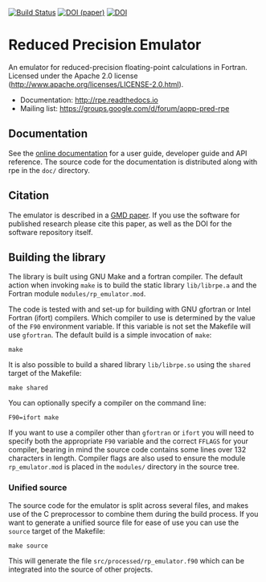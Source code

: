 [![Build Status](https://travis-ci.org/aopp-pred/rpe.svg?branch=master)](https://travis-ci.org/aopp-pred/rpe) [![DOI (paper)](https://img.shields.io/badge/DOI%20%28paper%29-10.5194%2Fgmd--10--2221--2017-blue.svg)](https://doi.org/10.5194/gmd-10-2221-2017) [![DOI](https://zenodo.org/badge/49064493.svg)](https://zenodo.org/badge/latestdoi/49064493)

# Reduced Precision Emulator

An emulator for reduced-precision floating-point calculations in Fortran.
Licensed under the Apache 2.0 license (http://www.apache.org/licenses/LICENSE-2.0.html).

* Documentation: http://rpe.readthedocs.io
* Mailing list:  https://groups.google.com/d/forum/aopp-pred-rpe


## Documentation

See the [online documentation](http://rpe.readthedocs.io) for a user guide,
developer guide and API reference. The source code for the documentation is
distributed along with rpe in the `doc/` directory.


## Citation

The emulator is described in a [GMD paper](https://doi.org/10.5194/gmd-10-2221-2017).
If you use the software for published research please cite this paper, as well as the
DOI for the software repository itself.


## Building the library

The library is built using GNU Make and a fortran compiler. The default action
when invoking `make` is to build the static library `lib/librpe.a` and the
Fortran module `modules/rp_emulator.mod`.

The code is tested with and set-up for building with GNU gfortran or Intel
Fortran (ifort) compilers. Which compiler to use is determined by the value
of the `F90` environment variable. If this variable is not set the Makefile
will use `gfortran`. The default build is a simple invocation of `make`:

    make

It is also possible to build a shared library `lib/librpe.so` using the
`shared` target of the Makefile:

    make shared

You can optionally specify a compiler on the command line:

    F90=ifort make

If you want to use a compiler other than `gfortran` or `ifort` you will
need to specify both the appropriate `F90` variable and the correct `FFLAGS`
for your compiler, bearing in mind the source code contains some lines over
132 characters in length. Compiler flags are also used to ensure the module
`rp_emulator.mod` is placed in the `modules/` directory in the source tree.

### Unified source

The source code for the emulator is split across several files, and makes use
of the C preprocessor to combine them during the build process. If you want to
generate a unified source file for ease of use you can use the `source` target
of the Makefile:

    make source

This will generate the file `src/processed/rp_emulator.f90` which can be
integrated into the source of other projects.

